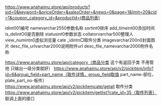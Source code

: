 https://www.anahaimu.store/api/products?sid=0&keyword=&priceOrder=&salesOrder=&news=0&page=1&limit=20&cid=1&coupon_category_id=&productId=(商品列表)


idint001编号
namevarchar2550参数名称
sortint0排序
add_timeint00添加时间
is_delintO0是否删除
statusint0参数状态
collatorvarchar500整理人
view_numintn0虚拟浏览量
cate _idintn□取件分类
imagevarchar200n0封面图片
desc_file_urlvarchar2000说明附件url
desc_file_namevarchar2000附件名称

https://www.anahaimu.store/api/category（商品分类  这个有返回子类 不用管他 只输出一级分类就好）
https://www.anahaimu.store/api/v2/pickitem/info?id=6&group_field=part_name（取件详情，group_field取值 part_name-部位，plate_part_no-板件）
https://www.anahaimu.store/api/v2/pickitemcate/getall  取件分类
https://www.anahaimu.store/api/v2/pickitem/getlist?cate_id=35（取件列表）
联调上面的接口